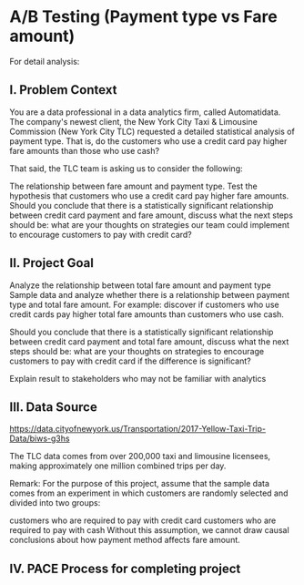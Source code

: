 # A/B Testing (Payment type vs Fare amount)
For detail analysis: 

## I. Problem Context
You are a data professional in a data analytics firm, called Automatidata. The company's newest client, the New York City Taxi & Limousine Commission (New York City TLC) requested a detailed statistical analysis of payment type. That is, do the customers who use a credit card pay higher fare amounts than those who use cash?

That said, the TLC team is asking us to consider the following:

The relationship between fare amount and payment type.
Test the hypothesis that customers who use a credit card pay higher fare amounts.
Should you conclude that there is a statistically significant relationship between credit card payment and fare amount, discuss what the next steps should be: what are your thoughts on strategies our team could implement to encourage customers to pay with credit card?


## II. Project Goal

Analyze the relationship between total fare amount and payment type
Sample data and analyze whether there is a relationship between payment type and total fare amount. For example: discover if customers who use credit cards pay higher total fare amounts than customers who use cash.

Should you conclude that there is a statistically significant relationship between credit card payment and total fare amount, discuss what the next steps should be: what are your thoughts on strategies to encourage customers to pay with credit card if the difference is significant?

Explain result to stakeholders who may not be familiar with analytics


## III. Data Source

https://data.cityofnewyork.us/Transportation/2017-Yellow-Taxi-Trip-Data/biws-g3hs

The TLC data comes from over 200,000 taxi and limousine licensees, making approximately one million combined trips per day.

Remark: For the purpose of this project, assume that the sample data comes from an experiment in which customers are randomly selected and divided into two groups:

customers who are required to pay with credit card
customers who are required to pay with cash
Without this assumption, we cannot draw causal conclusions about how payment method affects fare amount.


## IV. PACE Process for completing project
